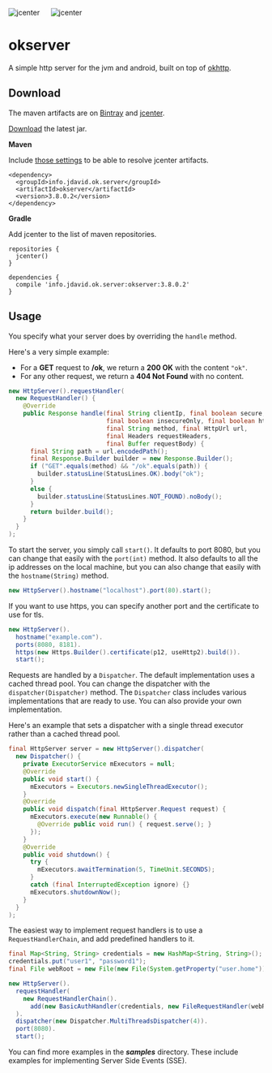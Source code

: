 ![jcenter](https://img.shields.io/badge/_jcenter_-_3.8.0.2-6688ff.png?style=flat) &#x2003; ![jcenter](https://img.shields.io/badge/_Tests_-_97/97-green.png?style=flat)
# okserver
A simple http server for the jvm and android, built on top of [okhttp](https://github.com/square/okhttp).

## Download ##

The maven artifacts are on [Bintray](https://bintray.com/programingjd/maven/info.jdavid.ok.server/view)
and [jcenter](https://bintray.com/search?query=info.jdavid.ok.server).

[Download](https://bintray.com/artifact/download/programingjd/maven/info/jdavid/ok/server/okserver/3.8.0.2/okserver-3.8.0.2.jar) the latest jar.

__Maven__

Include [those settings](https://bintray.com/repo/downloadMavenRepoSettingsFile/downloadSettings?repoPath=%2Fbintray%2Fjcenter)
 to be able to resolve jcenter artifacts.
```
<dependency>
  <groupId>info.jdavid.ok.server</groupId>
  <artifactId>okserver</artifactId>
  <version>3.8.0.2</version>
</dependency>
```
__Gradle__

Add jcenter to the list of maven repositories.
```
repositories {
  jcenter()
}
```
```
dependencies {
  compile 'info.jdavid.ok.server:okserver:3.8.0.2'
}
```

## Usage ##

You specify what your server does by overriding the `handle` method.

Here's a very simple example:
  - For a **GET** request to **/ok**, we return a **200 OK** with the content `"ok"`.
  - For any other request, we return a **404 Not Found** with no content.

```java
new HttpServer().requestHandler(
  new RequestHandler() {
    @Override
    public Response handle(final String clientIp, final boolean secure,
                           final boolean insecureOnly, final boolean http2,
                           final String method, final HttpUrl url,
                           final Headers requestHeaders,
                           final Buffer requestBody) {
      final String path = url.encodedPath();
      final Response.Builder builder = new Response.Builder();
      if ("GET".equals(method) && "/ok".equals(path)) {
        builder.statusLine(StatusLines.OK).body("ok");
      }
      else {
        builder.statusLine(StatusLines.NOT_FOUND).noBody();
      }
      return builder.build();
    }
  }
);
```

To start the server, you simply call `start()`. It defaults to port 8080, but you can change that easily
with the `port(int)` method. It also defaults to all the ip addresses on the local machine, but you can also
change that easily with the `hostname(String)` method.


```java
new HttpServer().hostname("localhost").port(80).start();
```

If you want to use https, you can specify another port and the certificate to use for tls.

```java
new HttpServer().
  hostname("example.com").
  ports(8080, 8181).
  https(new Https.Builder().certificate(p12, useHttp2).build()).
  start();
```

Requests are handled by a `Dispatcher`. The default implementation uses a cached thread pool.
You can change the dispatcher with the `dispatcher(Dispatcher)` method. The `Dispatcher` class includes
various implementations that are ready to use. You can also provide your own implementation.

Here's an example that sets a dispatcher with a single thread executor rather than a cached thread pool.

```java
final HttpServer server = new HttpServer().dispatcher(
  new Dispatcher() {
    private ExecutorService mExecutors = null;
    @Override
    public void start() {
      mExecutors = Executors.newSingleThreadExecutor();
    }
    @Override
    public void dispatch(final HttpServer.Request request) {
      mExecutors.execute(new Runnable() {
        @Override public void run() { request.serve(); }
      });
    }
    @Override
    public void shutdown() {
      try {
        mExecutors.awaitTermination(5, TimeUnit.SECONDS);
      }
      catch (final InterruptedException ignore) {}
      mExecutors.shutdownNow();
    }
  }
);
```

The easiest way to implement request handlers is to use a `RequestHandlerChain`, and add predefined handlers
to it.

```java
final Map<String, String> credentials = new HashMap<String, String>();
credentials.put("user1", "password1");
final File webRoot = new File(new File(System.getProperty("user.home")), "www");

new HttpServer().
  requestHandler(
    new RequestHandlerChain().
      add(new BasicAuthHandler(credentials, new FileRequestHandler(webRoot)))
  ).
  dispatcher(new Dispatcher.MultiThreadsDispatcher(4)).
  port(8080).
  start();
```

You can find more examples in the ***samples*** directory.
These include examples for implementing Server Side Events (SSE).